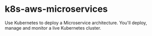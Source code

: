 # k8s-aws-microservices
Use Kubernetes to deploy a Microservice architecture. You'll deploy, manage and monitor a live Kubernetes cluster.

